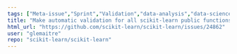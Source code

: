 ```yaml
---
tags: ["Meta-issue","Sprint","Validation","data-analysis","data-science","machine-learning","python","statistics"]
title: "Make automatic validation for all scikit-learn public functions"
html_url: "https://github.com/scikit-learn/scikit-learn/issues/24862"
user: "glemaitre"
repo: "scikit-learn/scikit-learn"
---
```


